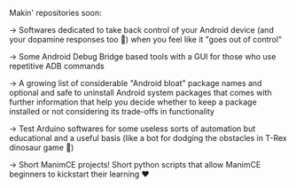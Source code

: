 Makin' repositories soon:

-> Softwares dedicated to take back control of your Android device (and your dopamine responses too 🤣) when you feel like it "goes out of control"

-> Some Android Debug Bridge based tools with a GUI for those who use repetitive ADB commands

-> A growing list of considerable "Android bloat" package names and optional and safe to uninstall Android system packages that comes with further information that help you decide whether to keep a package installed or not considering its trade-offs in functionality

-> Test Arduino softwares for some useless sorts of automation but educational and a useful basis (like a bot for dodging the obstacles in T-Rex dinosaur game 🤣)

-> Short ManimCE projects! Short python scripts that allow ManimCE beginners to kickstart their learning ❤️

<!---
rmigz02/rmigz02 is a ✨ special ✨ repository because its `README.md` (this file) appears on your GitHub profile.
You can click the Preview link to take a look at your changes.
--->
